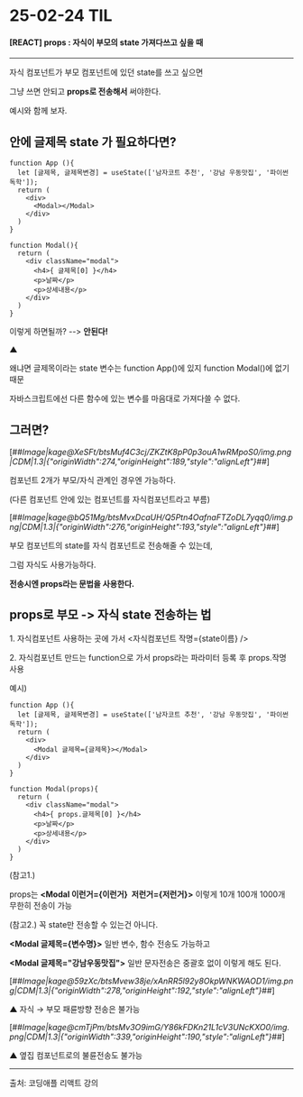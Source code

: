 # 25-02-24 TIL

#### [REACT] props : 자식이 부모의 state 가져다쓰고 싶을 때

---

자식 컴포넌트가 부모 컴포넌트에 있던 state를 쓰고 싶으면 

그냥 쓰면 안되고 **props로 전송해서** 써야한다.

예시와 함께 보자.

## <Modal>안에 글제목 state 가 필요하다면?

```
function App (){
  let [글제목, 글제목변경] = useState(['남자코트 추천', '강남 우동맛집', '파이썬독학']);
  return (
    <div>
      <Modal></Modal>
    </div>
  )
}

function Modal(){
  return (
    <div className="modal">
      <h4>{ 글제목[0] }</h4>
      <p>날짜</p>
      <p>상세내용</p>
    </div>
  )
}
```

이렇게 하면될까? --> **안된다!**

▲

왜냐면 글제목이라는 state 변수는 function App()에 있지 function Modal()에 없기 때문

자바스크립트에선 다른 함수에 있는 변수를 마음대로 가져다쓸 수 없다. 

## 그러면?

[##_Image|kage@XeSFt/btsMuf4C3cj/ZKZtK8pP0p3ouA1wRMpoS0/img.png|CDM|1.3|{"originWidth":274,"originHeight":189,"style":"alignLeft"}_##]

컴포넌트 2개가 부모/자식 관계인 경우엔 가능하다.

(다른 컴포넌트 안에 있는 컴포넌트를 자식컴포넌트라고 부름)

[##_Image|kage@bQ51Mg/btsMvxDcaUH/Q5Ptn4OafnaFTZoDL7yqq0/img.png|CDM|1.3|{"originWidth":276,"originHeight":193,"style":"alignLeft"}_##]

부모 컴포넌트의 state를 자식 컴포넌트로 전송해줄 수 있는데, 

그럼 자식도 사용가능하다. 

**전송시엔 props라는 문법을 사용한다.**

## ****props로 부모 -> 자식 state 전송하는 법****

1\. 자식컴포넌트 사용하는 곳에 가서 <자식컴포넌트 작명={state이름} /> 

2\. 자식컴포넌트 만드는 function으로 가서 props라는 파라미터 등록 후 props.작명 사용

예시)

```
function App (){
  let [글제목, 글제목변경] = useState(['남자코트 추천', '강남 우동맛집', '파이썬독학']);
  return (
    <div>
      <Modal 글제목={글제목}></Modal>
    </div>
  )
}

function Modal(props){
  return (
    <div className="modal">
      <h4>{ props.글제목[0] }</h4>
      <p>날짜</p>
      <p>상세내용</p>
    </div>
  )
}
```

(참고1.)

props는 **<Modal 이런거={이런거}  저런거={저런거}>** 이렇게 10개 100개 1000개 무한히 전송이 가능

(참고2.) 꼭 state만 전송할 수 있는건 아니다.

**<Modal 글제목={변수명}>** 일반 변수, 함수 전송도 가능하고 

**<Modal 글제목="강남우동맛집">** 일반 문자전송은 중괄호 없이 이렇게 해도 된다.

[##_Image|kage@59zXc/btsMvew38je/xAnRR5l92y8OkpWNKWAOD1/img.png|CDM|1.3|{"originWidth":278,"originHeight":192,"style":"alignLeft"}_##]

▲ 자식 → 부모 패륜방향 전송은 불가능

[##_Image|kage@cmTjPm/btsMv3O9imG/Y86kFDKn21L1cV3UNcKXO0/img.png|CDM|1.3|{"originWidth":339,"originHeight":190,"style":"alignLeft"}_##]

▲ 옆집 컴포넌트로의 불륜전송도 불가능

---

출처: 코딩애플 리액트 강의
